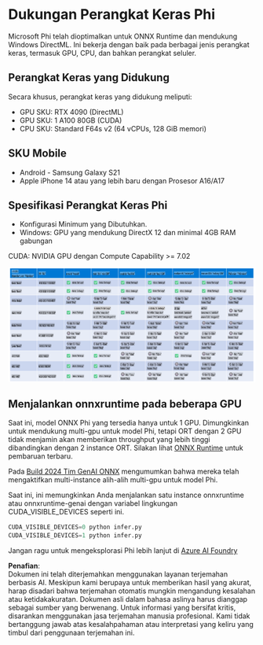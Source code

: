 # Dukungan Perangkat Keras Phi

Microsoft Phi telah dioptimalkan untuk ONNX Runtime dan mendukung Windows DirectML. Ini bekerja dengan baik pada berbagai jenis perangkat keras, termasuk GPU, CPU, dan bahkan perangkat seluler.

## Perangkat Keras yang Didukung
Secara khusus, perangkat keras yang didukung meliputi:

- GPU SKU: RTX 4090 (DirectML)
- GPU SKU: 1 A100 80GB (CUDA)
- CPU SKU: Standard F64s v2 (64 vCPUs, 128 GiB memori)

## SKU Mobile

- Android - Samsung Galaxy S21
- Apple iPhone 14 atau yang lebih baru dengan Prosesor A16/A17

## Spesifikasi Perangkat Keras Phi

- Konfigurasi Minimum yang Dibutuhkan.
- Windows: GPU yang mendukung DirectX 12 dan minimal 4GB RAM gabungan

CUDA: NVIDIA GPU dengan Compute Capability >= 7.02

![HardwareSupport](../../../../../translated_images/01.phihardware.925db5699da7752cf486314e6db087580583cfbcd548970f8a257e31a8aa862c.id.png)

## Menjalankan onnxruntime pada beberapa GPU

Saat ini, model ONNX Phi yang tersedia hanya untuk 1 GPU. Dimungkinkan untuk mendukung multi-gpu untuk model Phi, tetapi ORT dengan 2 GPU tidak menjamin akan memberikan throughput yang lebih tinggi dibandingkan dengan 2 instance ORT. Silakan lihat [ONNX Runtime](https://onnxruntime.ai/) untuk pembaruan terbaru.

Pada [Build 2024 Tim GenAI ONNX](https://youtu.be/WLW4SE8M9i8?si=EtG04UwDvcjunyfC) mengumumkan bahwa mereka telah mengaktifkan multi-instance alih-alih multi-gpu untuk model Phi.

Saat ini, ini memungkinkan Anda menjalankan satu instance onnxruntime atau onnxruntime-genai dengan variabel lingkungan CUDA_VISIBLE_DEVICES seperti ini.

```Python
CUDA_VISIBLE_DEVICES=0 python infer.py
CUDA_VISIBLE_DEVICES=1 python infer.py
```

Jangan ragu untuk mengeksplorasi Phi lebih lanjut di [Azure AI Foundry](https://ai.azure.com)

**Penafian**:  
Dokumen ini telah diterjemahkan menggunakan layanan terjemahan berbasis AI. Meskipun kami berupaya untuk memberikan hasil yang akurat, harap disadari bahwa terjemahan otomatis mungkin mengandung kesalahan atau ketidakakuratan. Dokumen asli dalam bahasa aslinya harus dianggap sebagai sumber yang berwenang. Untuk informasi yang bersifat kritis, disarankan menggunakan jasa terjemahan manusia profesional. Kami tidak bertanggung jawab atas kesalahpahaman atau interpretasi yang keliru yang timbul dari penggunaan terjemahan ini.